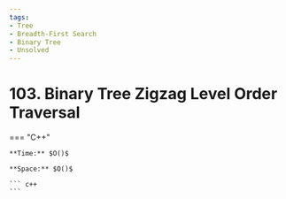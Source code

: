 ```yaml
---
tags:
- Tree
- Breadth-First Search
- Binary Tree
- Unsolved
---
```



# 103. Binary Tree Zigzag Level Order Traversal

=== "C++"

    **Time:** $O()$

    **Space:** $O()$

    ``` c++
    ```